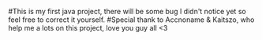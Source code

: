 #This is my first java project, there will be some bug I didn't notice yet so feel free to correct it yourself.
#Special thank to Accnoname & Kaitszo, who help me a lots on this project, love you guy all <3
